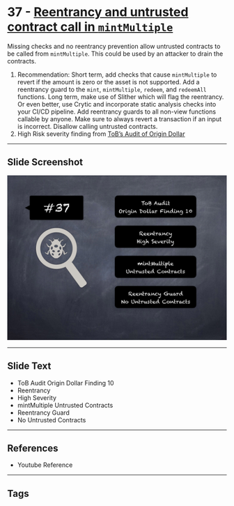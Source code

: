 
# 37 - [Reentrancy and untrusted contract call in `mintMultiple`](./Reentrancy%20and%20untrusted%20contract%20call%20in%20`mintMultiple`.md)

Missing checks and no reentrancy prevention allow untrusted contracts to be called from `mintMultiple`. This could be used by an attacker to drain the contracts.

1. Recommendation: Short term, add checks that cause `mintMultiple` to revert if the amount is zero or the asset is not supported. Add a reentrancy guard to the `mint`, `mintMultiple`, `redeem`, and `redeemAll` functions. Long term, make use of Slither which will flag the reentrancy. Or even better, use Crytic and incorporate static analysis checks into your CI/CD pipeline. Add reentrancy guards to all non-view functions callable by anyone. Make sure to always revert a transaction if an input is incorrect. Disallow calling untrusted contracts.
2. High Risk severity finding from [ToB’s Audit of Origin Dollar](https://github.com/trailofbits/publications/blob/master/reviews/OriginDollar.pdf)
___
## Slide Screenshot
![037.png](../../images/7.%20Audit%20Findings%20101/037.png)
___
## Slide Text
- ToB Audit Origin Dollar Finding 10
- Reentrancy
- High Severity
- mintMultiple Untrusted Contracts
- Reentrancy Guard
- No Untrusted Contracts
___
## References
- Youtube Reference
___
## Tags
